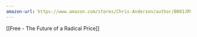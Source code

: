 ```yaml
---
amazon-url: https://www.amazon.com/stores/Chris-Anderson/author/B001JRVGAG?isDramIntegrated=true&shoppingPortalEnabled=true
---
```

[[Free - The Future of a Radical Price]]
